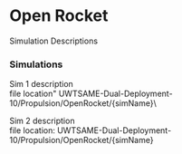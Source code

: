 # Open Rocket
Simulation Descriptions

### Simulations
Sim 1 description\
file location" UWTSAME-Dual-Deployment-10/Propulsion/OpenRocket/{simName}\

Sim 2 description\
file location: UWTSAME-Dual-Deployment-10/Propulsion/OpenRocket/{simName}
